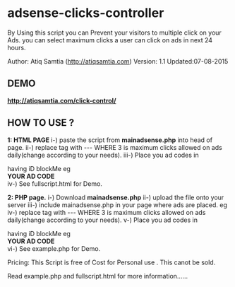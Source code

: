 adsense-clicks-controller
=========================

By Using this script you can Prevent your visitors to multiple click on your Ads. 
you can select maximum clicks a user can click on ads in next 24 hours.

Author: Atiq Samtia (http://atiqsamtia.com)
Version: 1.1
Updated:07-08-2015

## DEMO

  **http://atiqsamtia.com/click-control/**


## HOW TO USE ?

**1: HTML PAGE**
  i-) paste the script from **mainadsense.php** into head of page.
  ii-) replace **<body>** tag with **<body onload="checkCookie(3)">** --- WHERE 3 is maximum clicks allowed on ads daily(change according to your needs).
  iii-) Place you ad codes in <div> having  iD blockMe  eg  **<div id="blockMe"> YOUR AD CODE </div>**
  iv-) See fullscript.html for Demo.
  
**2: PHP page.**
  i-) Download **mainadsense.php**
  ii-) upload the file onto your server 
  iii-) include mainadsense.php in your page where ads are placed.  eg **<?php include "mainadsense.php"; ?>**
  iv-) replace **<body>** tag with **<body onload="checkCookie(3)">** --- WHERE 3 is maximum clicks allowed on ads daily(change according to your needs).
  v-) Place you ad codes in <div> having  iD blockMe  eg  **<div id="blockMe"> YOUR AD CODE </div>**
  vi-) See example.php for Demo.
  

Pricing: This Script is free of Cost for Personal use . This canot be sold.

Read example.php and fullscript.html for more information......

